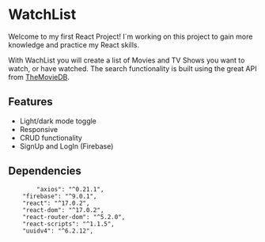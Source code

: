 # WatchList

Welcome to my first React Project! I´m working on this project to gain more knowledge and practice my React skills.

With WachList you will create a list of Movies and TV Shows you want to watch, or have watched. The search functionality is built using the great API from [TheMovieDB](https://themoviedb.org).

## Features

- Light/dark mode toggle
- Responsive
- CRUD functionality
- SignUp and LogIn (Firebase)

## Dependencies

      		"axios": "^0.21.1",
		"firebase": "^9.0.1",
		"react": "^17.0.2",
		"react-dom": "^17.0.2",
		"react-router-dom": "^5.2.0",
		"react-scripts": "^1.1.5",
		"uuidv4": "^6.2.12",
